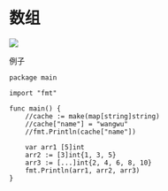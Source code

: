 # 数组



![](https://images.cnblogs.com/cnblogs_com/wangshuo1/1613306/o_220919123151_%E5%BE%AE%E4%BF%A1%E6%88%AA%E5%9B%BE_20220919191121.png)



例子

```
package main

import "fmt"

func main() {
	//cache := make(map[string]string)
	//cache["name"] = "wangwu"
	//fmt.Println(cache["name"])

	var arr1 [5]int
	arr2 := [3]int{1, 3, 5}
	arr3 := [...]int{2, 4, 6, 8, 10}
	fmt.Println(arr1, arr2, arr3)
}
```



































































